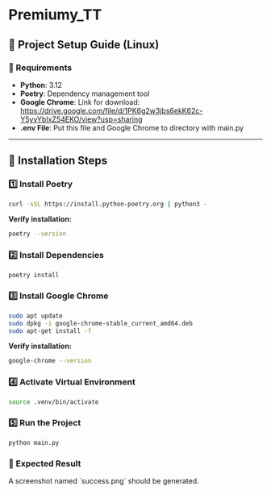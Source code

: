 # Premiumy\_TT

## 📌 Project Setup Guide (Linux)

### 📢 Requirements

- **Python**: 3.12
- **Poetry**: Dependency management tool
- **Google Chrome**: Link for download:
https://drive.google.com/file/d/1PK6g2w3jbs6ekK62c-Y5yvYbIxZ54EKO/view?usp=sharing
- **.env File**: Put this file and Google Chrome to directory with main.py
---

## 🚀 Installation Steps

### 1️⃣ Install Poetry

```bash
curl -sSL https://install.python-poetry.org | python3 -
```

**Verify installation:**

```bash
poetry --version
```

### 2️⃣ Install Dependencies

```bash
poetry install
```

### 3️⃣ Install Google Chrome

```bash
sudo apt update
sudo dpkg -i google-chrome-stable_current_amd64.deb
sudo apt-get install -f
```

**Verify installation:**

```bash
google-chrome --version
```

### 4️⃣ Activate Virtual Environment

```bash
source .venv/bin/activate
```

### 5️⃣ Run the Project

```bash
python main.py
```

### 🎯 Expected Result

A screenshot named \`success.png\` should be generated.

